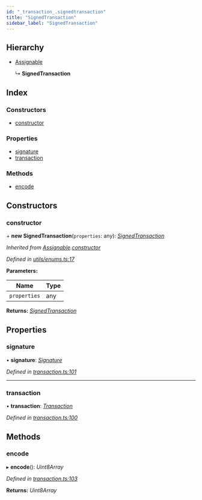 ```yaml
---
id: "_transaction_.signedtransaction"
title: "SignedTransaction"
sidebar_label: "SignedTransaction"
---
```


## Hierarchy

* [Assignable](_utils_enums_.assignable.md)

  ↳ **SignedTransaction**

## Index

### Constructors

* [constructor](_transaction_.signedtransaction.md#constructor)

### Properties

* [signature](_transaction_.signedtransaction.md#signature)
* [transaction](_transaction_.signedtransaction.md#transaction)

### Methods

* [encode](_transaction_.signedtransaction.md#encode)

## Constructors

###  constructor

\+ **new SignedTransaction**(`properties`: any): *[SignedTransaction](_transaction_.signedtransaction.md)*

*Inherited from [Assignable](_utils_enums_.assignable.md).[constructor](_utils_enums_.assignable.md#constructor)*

*Defined in [utils/enums.ts:17](https://github.com/nearprotocol/nearlib/blob/bae5ebc/src.ts/utils/enums.ts#L17)*

**Parameters:**

Name | Type |
------ | ------ |
`properties` | any |

**Returns:** *[SignedTransaction](_transaction_.signedtransaction.md)*

## Properties

###  signature

• **signature**: *[Signature](_transaction_.signature.md)*

*Defined in [transaction.ts:101](https://github.com/nearprotocol/nearlib/blob/bae5ebc/src.ts/transaction.ts#L101)*

___

###  transaction

• **transaction**: *[Transaction](_transaction_.transaction.md)*

*Defined in [transaction.ts:100](https://github.com/nearprotocol/nearlib/blob/bae5ebc/src.ts/transaction.ts#L100)*

## Methods

###  encode

▸ **encode**(): *Uint8Array*

*Defined in [transaction.ts:103](https://github.com/nearprotocol/nearlib/blob/bae5ebc/src.ts/transaction.ts#L103)*

**Returns:** *Uint8Array*
